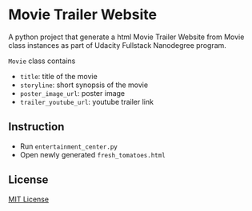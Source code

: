 # Movie Trailer Website

A python project that generate a html Movie Trailer Website from Movie class instances as part of Udacity Fullstack Nanodegree program. 

`Movie` class contains 

- `title`: title of the movie
- `storyline`: short synopsis of the movie
- `poster_image_url`: poster image
- `trailer_youtube_url`: youtube trailer link


## Instruction

- Run `entertainment_center.py`
- Open newly generated `fresh_tomatoes.html`

## License

[MIT License](https://opensource.org/licenses/MIT)
